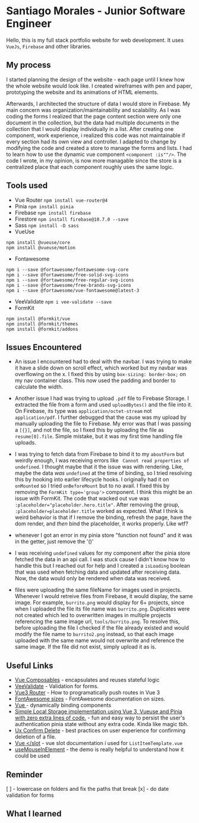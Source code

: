 # Santiago Morales - Junior Software Engineer

Hello, this is my full stack portfolio website for web development. It uses `VueJs`, `Firebase` and other libraries.

## My process

I started planning the design of the website - each page until I knew how the whole website would look like. I created wireframes with pen and paper, prototyping the website and its animations of HTML elements.

Afterwards, I architected the structure of data I would store in Firebase. My main concern was organization/maintainability and scalability. As I was coding the forms I realized that the page content section were only one document in the collection, but the data had multiple documents in the collection that I would display individually in a list. After creating one component, work experience, i realized this code was not maintainable if every section had its own view and controller. I adapted to change by modifying the code and created a store to manage the forms and lists. I had to learn how to use the dynamic vue component `<component :is""/>`. The code I wrote, in my opinion, is now more managable since the store is a centralized place that each component roughly uses the same logic.

## Tools used

- Vue Router `npm install vue-router@4`
- Pinia `npm install pinia`
- Firebase `npm install firebase`
- Firestore `npm install firebase@10.7.0 --save`
- Sass `npm install -D sass`
- VueUse

```shell
npm install @vueuse/core
npm install @vueuse/motion
```

- Fontawesome

```shell
npm i --save @fortawesome/fontawesome-svg-core
npm i --save @fortawesome/free-solid-svg-icons
npm i --save @fortawesome/free-regular-svg-icons
npm i --save @fortawesome/free-brands-svg-icons
npm i --save @fortawesome/vue-fontawesome@latest-3
```

- VeeValidate `npm i vee-validate --save`
- FormKit

```shell
npm install @formkit/vue
npm install @formkit/themes
npm install @formkit/addons
```

## Issues Encountered

- An issue I encountered had to deal with the navbar. I was trying to make it have a slide down on scroll effect, which worked but my navbar was overflowing on the x. I fixed this by using `box-sizing: border-box;` on my nav container class. This now used the padding and border to calculate the width.

- Another issue I had was trying to upload `.pdf` file to Firebase Storage. I extracted the file from a form and used `uploadBytes()` and the file into it. On Firebase, its type was `application/octet-stream` not `application/pdf`. I further debugged that the cause was my upload by manually uploading the file to Firebase. My error was that I was passing a `[{}]`, and not the file, so I fixed this by uploading the file as `resume[0].file`. Simple mistake, but it was my first time handling file uploads.

- I was trying to fetch data from Firebase to bind it to my `aboutForm` but weirdly enough, I was receiving errors like ` Cannot read properties of undefined`. I thought maybe that it the issue was with rendering. Like, maybe the data _was_ `undefined` at the time of binding, so I tried resolving this by hooking into earlier lifecycle hooks. I originally had it on `onMounted` so I tried `onBeforeMount` but to no avail. I fixed this by removing the `FormKit type='group'>` component. I think this might be an issue with FormKit. The code that wacked out vue was ` :placeholder="placeholder.hero.title"`. After removing the group, `:placeholder=placeholder.title` worked as expected. What I think is weird behavior is that if I remove the binding, refresh the page, have the dom render, and _then_ bind the placeholder, it works properly. Like wtf?

- whenever I got an error in my pinia store "function not found" and it was in the getter, just remove the '()'

- I was receiving `undefined` values for my component after the pinia store fetched the data in an api call. I was stuck cause I didn't know how to handle this but I reached out for help and I created a `isLoading` boolean that was used when fetching data and updated after receiving data. Now, the data would only be rendered when data was received.

- files were uploading the same fileName for images used in projects. Whenever I would retreive files from Firebase, it would display, the same image. For example, `burrito.png` would display for 6+ projects, since when I uploaded the file its file name was `burrito.png`. Duplicates were not created which led to overwritten images in multiple projects referencing the same image url, `tools/burrito.png`. To resolve this, before uploading the file I checked if the file already existed and would modify the file name to `burrito2.png` instead, so that each image uploaded with the same name would not overwrite and reference the same image. If the file did not exist, simply upload it as is.

## Useful Links

- [Vue Composables](https://vuejs.org/guide/reusability/composables) - encapsulates and reuses stateful logic
- [VeeValidate](https://vee-validate.logaretm.com/v4/guide/overview/) - Validation for forms.
- [Vue3 Router](https://router.vuejs.org/api/#useRouter) - How to programatically push routes in Vue 3
- [FontAwesome sizes](https://fontawesome.com/docs/web/style/size) - FontAwesome documentation on sizes.
- [Vue <Component/>](https://vuejs.org/api/built-in-special-elements.html#component) - dynamically binding components
- [Simple Local Storage implementation using Vue 3, Vueuse and Pinia with zero extra lines of code.](https://stephanlangeveld.medium.com/simple-local-storage-implementation-using-vue-3-vueuse-and-pinia-with-zero-extra-lines-of-code-cb9ed2cce42a) - fun and easy way to persist the user's authentication pinia state without any extra code. Kinda like magic tbh.
- [Ux Confirm Delete](https://medium.com/@joaopegb/ux-writing-an-effective-cancel-dialog-confirmation-on-web-539b73a39929) - best practices on user experience for confirming deletion of a file.
- [Vue <slot></slot](https://vuejs.org/guide/components/slots.html) - vue slot documentation i used for `ListItemTemplate.vue`
- [useMouseInElement](https://vueuse.org/core/useMouseInElement/#usemouseinelement) - the demo is really helpful to understand how it could be used

## Reminder

[ ] - lowercase on folders and fix the paths that break
[x] - do date validation for forms

## What I learned
